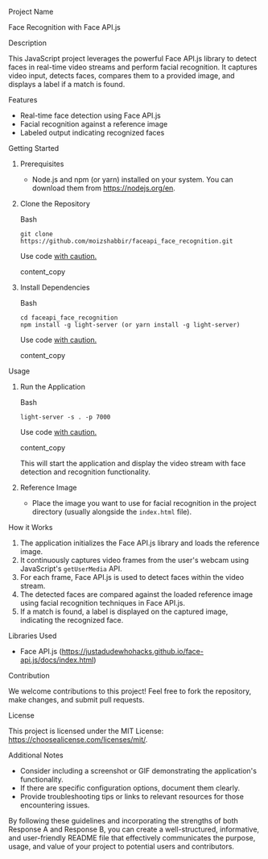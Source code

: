 Project Name

Face Recognition with Face API.js

Description

This JavaScript project leverages the powerful Face API.js library to detect faces in real-time video streams and perform facial recognition. It captures video input, detects faces, compares them to a provided image, and displays a label if a match is found.

Features

-   Real-time face detection using Face API.js
-   Facial recognition against a reference image
-   Labeled output indicating recognized faces

Getting Started

1.  Prerequisites
    -   Node.js and npm (or yarn) installed on your system. You can download them from <https://nodejs.org/en>.
2.  Clone the Repository

    Bash

    ```
    git clone https://github.com/moizshabbir/faceapi_face_recognition.git

    ```

    Use code [with caution.](https://gemini.google.com/faq#coding)

    content_copy

3.  Install Dependencies

    Bash

    ```
    cd faceapi_face_recognition
    npm install -g light-server (or yarn install -g light-server)

    ```

    Use code [with caution.](https://gemini.google.com/faq#coding)

    content_copy

Usage

1.  Run the Application

    Bash

    ```
    light-server -s . -p 7000

    ```

    Use code [with caution.](https://gemini.google.com/faq#coding)

    content_copy

    This will start the application and display the video stream with face detection and recognition functionality.
2.  Reference Image
    -   Place the image you want to use for facial recognition in the project directory (usually alongside the `index.html` file).

How it Works

1.  The application initializes the Face API.js library and loads the reference image.
2.  It continuously captures video frames from the user's webcam using JavaScript's `getUserMedia` API.
3.  For each frame, Face API.js is used to detect faces within the video stream.
4.  The detected faces are compared against the loaded reference image using facial recognition techniques in Face API.js.
5.  If a match is found, a label is displayed on the captured image, indicating the recognized face.

Libraries Used

-   Face API.js (<https://justadudewhohacks.github.io/face-api.js/docs/index.html>)

Contribution

We welcome contributions to this project! Feel free to fork the repository, make changes, and submit pull requests.

License

This project is licensed under the MIT License: <https://choosealicense.com/licenses/mit/>.

Additional Notes

-   Consider including a screenshot or GIF demonstrating the application's functionality.
-   If there are specific configuration options, document them clearly.
-   Provide troubleshooting tips or links to relevant resources for those encountering issues.

By following these guidelines and incorporating the strengths of both Response A and Response B, you can create a well-structured, informative, and user-friendly README file that effectively communicates the purpose, usage, and value of your project to potential users and contributors.
